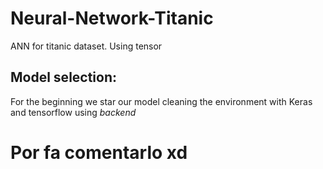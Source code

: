 # Neural-Network-Titanic
ANN for titanic dataset. Using tensor


## Model selection:
For the beginning we star our model cleaning the environment with Keras and tensorflow using _backend_


# Por fa comentarlo xd
